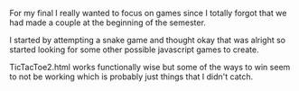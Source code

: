 For my final I really wanted to focus on games since I totally forgot that we had made a couple at the beginning of the semester.

I started by attempting a snake game and thought okay that was alright so started looking for some other possible javascript games to create.




TicTacToe2.html works functionally wise but some of the ways to win seem to not be working which is probably just things that I didn't catch.
